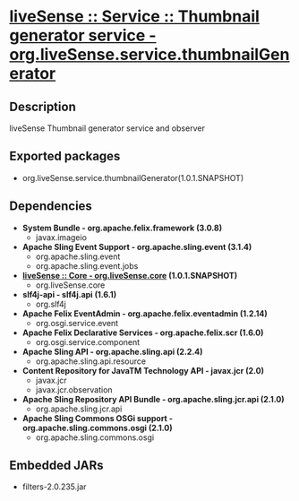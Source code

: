 # [liveSense :: Service :: Thumbnail generator service - org.liveSense.service.thumbnailGenerator](http://github.com/liveSense/org.liveSense.service.thumbnailGenerator)
## Description
liveSense Thumbnail generator service and observer
## Exported packages
* org.liveSense.service.thumbnailGenerator(1.0.1.SNAPSHOT)
## Dependencies
* __System Bundle - org.apache.felix.framework (3.0.8)__
	* javax.imageio
* __Apache Sling Event Support - org.apache.sling.event (3.1.4)__
	* org.apache.sling.event
	* org.apache.sling.event.jobs
* __[liveSense :: Core - org.liveSense.core](http://github.com/liveSense/org.liveSense.core) (1.0.1.SNAPSHOT)__
	* org.liveSense.core
* __slf4j-api - slf4j.api (1.6.1)__
	* org.slf4j
* __Apache Felix EventAdmin - org.apache.felix.eventadmin (1.2.14)__
	* org.osgi.service.event
* __Apache Felix Declarative Services - org.apache.felix.scr (1.6.0)__
	* org.osgi.service.component
* __Apache Sling API - org.apache.sling.api (2.2.4)__
	* org.apache.sling.api.resource
* __Content Repository for JavaTM Technology API - javax.jcr (2.0)__
	* javax.jcr
	* javax.jcr.observation
* __Apache Sling Repository API Bundle - org.apache.sling.jcr.api (2.1.0)__
	* org.apache.sling.jcr.api
* __Apache Sling Commons OSGi support - org.apache.sling.commons.osgi (2.1.0)__
	* org.apache.sling.commons.osgi
## Embedded JARs
* filters-2.0.235.jar